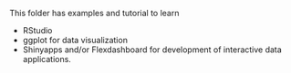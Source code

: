 This folder has examples and tutorial to learn 
- RStudio
- ggplot for data visualization 
- Shinyapps and/or Flexdashboard for development of interactive data applications.
